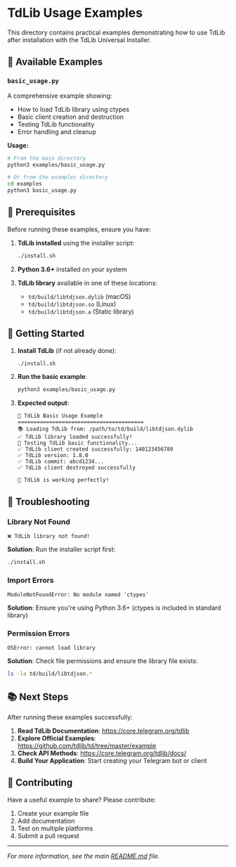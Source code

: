# TdLib Usage Examples

This directory contains practical examples demonstrating how to use TdLib after installation with the TdLib Universal Installer.

## 📁 Available Examples

### `basic_usage.py`
A comprehensive example showing:
- How to load TdLib library using ctypes
- Basic client creation and destruction
- Testing TdLib functionality
- Error handling and cleanup

**Usage:**
```bash
# From the main directory
python3 examples/basic_usage.py

# Or from the examples directory
cd examples
python3 basic_usage.py
```

## 🔧 Prerequisites

Before running these examples, ensure you have:

1. **TdLib installed** using the installer script:
   ```bash
   ./install.sh
   ```

2. **Python 3.6+** installed on your system

3. **TdLib library** available in one of these locations:
   - `td/build/libtdjson.dylib` (macOS)
   - `td/build/libtdjson.so` (Linux)
   - `td/build/libtdjson.a` (Static library)

## 🚀 Getting Started

1. **Install TdLib** (if not already done):
   ```bash
   ./install.sh
   ```

2. **Run the basic example**:
   ```bash
   python3 examples/basic_usage.py
   ```

3. **Expected output**:
   ```
   🚀 TdLib Basic Usage Example
   ========================================
   📚 Loading TdLib from: /path/to/td/build/libtdjson.dylib
   ✅ TdLib library loaded successfully!
   🧪 Testing TdLib basic functionality...
   ✅ TdLib client created successfully: 140123456789
   ✅ TdLib version: 1.8.0
   ✅ TdLib commit: abcd1234...
   ✅ TdLib client destroyed successfully
   
   🎉 TdLib is working perfectly!
   ```

## 🐛 Troubleshooting

### Library Not Found
```
❌ TdLib library not found!
```
**Solution**: Run the installer script first:
```bash
./install.sh
```

### Import Errors
```
ModuleNotFoundError: No module named 'ctypes'
```
**Solution**: Ensure you're using Python 3.6+ (ctypes is included in standard library)

### Permission Errors
```
OSError: cannot load library
```
**Solution**: Check file permissions and ensure the library file exists:
```bash
ls -la td/build/libtdjson.*
```

## 📚 Next Steps

After running these examples successfully:

1. **Read TdLib Documentation**: https://core.telegram.org/tdlib
2. **Explore Official Examples**: https://github.com/tdlib/td/tree/master/example
3. **Check API Methods**: https://core.telegram.org/tdlib/docs/
4. **Build Your Application**: Start creating your Telegram bot or client

## 🤝 Contributing

Have a useful example to share? Please contribute:

1. Create your example file
2. Add documentation
3. Test on multiple platforms
4. Submit a pull request

---

*For more information, see the main [README.md](../README.md) file.* 